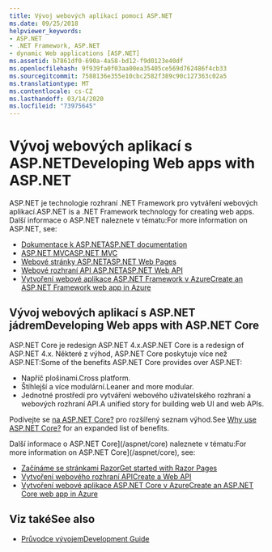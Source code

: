 ```yaml
---
title: Vývoj webových aplikací pomocí ASP.NET
ms.date: 09/25/2018
helpviewer_keywords:
- ASP.NET
- .NET Framework, ASP.NET
- dynamic Web applications [ASP.NET]
ms.assetid: b7861df0-690a-4a58-bd12-f9d0123e40df
ms.openlocfilehash: 9f939fa0f03aa00ea35405ce569d762486f4cb33
ms.sourcegitcommit: 7588136e355e10cbc2582f389c90c127363c02a5
ms.translationtype: MT
ms.contentlocale: cs-CZ
ms.lasthandoff: 03/14/2020
ms.locfileid: "73975645"
---
```

# <a name="developing-web-apps-with-aspnet"></a><span data-ttu-id="e59da-102">Vývoj webových aplikací s ASP.NET</span><span class="sxs-lookup"><span data-stu-id="e59da-102">Developing Web apps with ASP.NET</span></span>

<span data-ttu-id="e59da-103">ASP.NET je technologie rozhraní .NET Framework pro vytváření webových aplikací.</span><span class="sxs-lookup"><span data-stu-id="e59da-103">ASP.NET is a .NET Framework technology for creating web apps.</span></span> <span data-ttu-id="e59da-104">Další informace o ASP.NET naleznete v tématu:</span><span class="sxs-lookup"><span data-stu-id="e59da-104">For more information on ASP.NET, see:</span></span>

- [<span data-ttu-id="e59da-105">Dokumentace k ASP.NET</span><span class="sxs-lookup"><span data-stu-id="e59da-105">ASP.NET documentation</span></span>](/aspnet/overview)
- [<span data-ttu-id="e59da-106">ASP.NET MVC</span><span class="sxs-lookup"><span data-stu-id="e59da-106">ASP.NET MVC</span></span>](https://dotnet.microsoft.com/apps/aspnet/mvc)
- [<span data-ttu-id="e59da-107">Webové stránky ASP.NET</span><span class="sxs-lookup"><span data-stu-id="e59da-107">ASP.NET Web Pages</span></span>](https://dotnet.microsoft.com/apps/aspnet/web-apps)
- [<span data-ttu-id="e59da-108">Webové rozhraní API ASP.NET</span><span class="sxs-lookup"><span data-stu-id="e59da-108">ASP.NET Web API</span></span>](https://dotnet.microsoft.com/apps/aspnet/apis)  
- [<span data-ttu-id="e59da-109">Vytvoření webové aplikace ASP.NET Framework v Azure</span><span class="sxs-lookup"><span data-stu-id="e59da-109">Create an ASP.NET Framework web app in Azure</span></span>](/azure/app-service/app-service-web-get-started-dotnet-framework)

## <a name="developing-web-apps-with-aspnet-core"></a><span data-ttu-id="e59da-110">Vývoj webových aplikací s ASP.NET jádrem</span><span class="sxs-lookup"><span data-stu-id="e59da-110">Developing Web apps with ASP.NET Core</span></span>

<span data-ttu-id="e59da-111">ASP.NET Core je redesign ASP.NET 4.x.</span><span class="sxs-lookup"><span data-stu-id="e59da-111">ASP.NET Core is a redesign of ASP.NET 4.x.</span></span> <span data-ttu-id="e59da-112">Některé z výhod, ASP.NET Core poskytuje více než ASP.NET:</span><span class="sxs-lookup"><span data-stu-id="e59da-112">Some of the benefits ASP.NET Core provides over ASP.NET:</span></span>

- <span data-ttu-id="e59da-113">Napříč plošinami.</span><span class="sxs-lookup"><span data-stu-id="e59da-113">Cross platform.</span></span>
- <span data-ttu-id="e59da-114">Štíhlejší a více modulární.</span><span class="sxs-lookup"><span data-stu-id="e59da-114">Leaner and more modular.</span></span>
- <span data-ttu-id="e59da-115">Jednotné prostředí pro vytváření webového uživatelského rozhraní a webových rozhraní API.</span><span class="sxs-lookup"><span data-stu-id="e59da-115">A unified story for building web UI and web APIs.</span></span>

<span data-ttu-id="e59da-116">Podívejte se [na ASP.NET Core?](/aspnet/core#why-choose-aspnet-core) pro rozšířený seznam výhod.</span><span class="sxs-lookup"><span data-stu-id="e59da-116">See [Why use ASP.NET Core?](/aspnet/core#why-choose-aspnet-core) for an expanded list of benefits.</span></span>

<span data-ttu-id="e59da-117">Další informace o ASP.NET Core](/aspnet/core) naleznete v tématu:</span><span class="sxs-lookup"><span data-stu-id="e59da-117">For more information on ASP.NET Core](/aspnet/core), see:</span></span>

- [<span data-ttu-id="e59da-118">Začínáme se stránkami Razor</span><span class="sxs-lookup"><span data-stu-id="e59da-118">Get started with Razor Pages</span></span>](/aspnet/core/tutorials/razor-pages/razor-pages-start)
- [<span data-ttu-id="e59da-119">Vytvoření webového rozhraní API</span><span class="sxs-lookup"><span data-stu-id="e59da-119">Create a Web API</span></span>](/aspnet/core/tutorials/first-web-api)
- [<span data-ttu-id="e59da-120">Vytvoření webové aplikace ASP.NET Core v Azure</span><span class="sxs-lookup"><span data-stu-id="e59da-120">Create an ASP.NET Core web app in Azure</span></span>](/azure/app-service/app-service-web-get-started-dotnet)
  
## <a name="see-also"></a><span data-ttu-id="e59da-121">Viz také</span><span class="sxs-lookup"><span data-stu-id="e59da-121">See also</span></span>

- [<span data-ttu-id="e59da-122">Průvodce vývojem</span><span class="sxs-lookup"><span data-stu-id="e59da-122">Development Guide</span></span>](development-guide.md)
